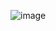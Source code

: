![image](https://user-images.githubusercontent.com/93654396/147582338-d165ad5c-0e33-4f1c-b71b-5e8bc246148f.png)
